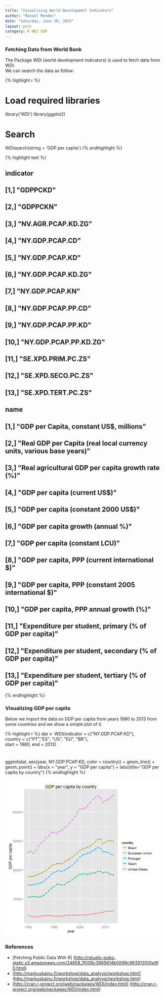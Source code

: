 ```yaml
---
title: "Visualizing World Development Indicators"
author: "Manuel Mendes"
date: "Saturday, June 20, 2015"
layout: post
category: R WDI GDP
---
```


### Fetching Data from World Bank

The Package WDI (world development indicators) is used to fetch data from WDI.    
We can search the data as follow:


{% highlight r %}
# Load required libraries
library('WDI')
library(ggplot2)

# Search
WDIsearch(string = 'GDP per capita')
{% endhighlight %}



{% highlight text %}
##       indicator             
##  [1,] "GDPPCKD"             
##  [2,] "GDPPCKN"             
##  [3,] "NV.AGR.PCAP.KD.ZG"   
##  [4,] "NY.GDP.PCAP.CD"      
##  [5,] "NY.GDP.PCAP.KD"      
##  [6,] "NY.GDP.PCAP.KD.ZG"   
##  [7,] "NY.GDP.PCAP.KN"      
##  [8,] "NY.GDP.PCAP.PP.CD"   
##  [9,] "NY.GDP.PCAP.PP.KD"   
## [10,] "NY.GDP.PCAP.PP.KD.ZG"
## [11,] "SE.XPD.PRIM.PC.ZS"   
## [12,] "SE.XPD.SECO.PC.ZS"   
## [13,] "SE.XPD.TERT.PC.ZS"   
##       name                                                                 
##  [1,] "GDP per Capita, constant US$, millions"                             
##  [2,] "Real GDP per Capita (real local currency units, various base years)"
##  [3,] "Real agricultural GDP per capita growth rate (%)"                   
##  [4,] "GDP per capita (current US$)"                                       
##  [5,] "GDP per capita (constant 2000 US$)"                                 
##  [6,] "GDP per capita growth (annual %)"                                   
##  [7,] "GDP per capita (constant LCU)"                                      
##  [8,] "GDP per capita, PPP (current international $)"                      
##  [9,] "GDP per capita, PPP (constant 2005 international $)"                
## [10,] "GDP per capita, PPP annual growth (%)"                              
## [11,] "Expenditure per student, primary (% of GDP per capita)"             
## [12,] "Expenditure per student, secondary (% of GDP per capita)"           
## [13,] "Expenditure per student, tertiary (% of GDP per capita)"
{% endhighlight %}

### Visualizing GDP per capita

Below we import the data on GDP per capita from years 1980 to 2013 from some countries and we show a simple plot of it.


{% highlight r %}
dat <- WDI(indicator = c("NY.GDP.PCAP.KD"),    
           country = c("PT","ES", "US", "EU", "BR"),     
           start = 1980, end = 2013)
#
ggplot(dat, aes(year, NY.GDP.PCAP.KD, color = country)) + 
    geom_line() + geom_point() + 
    labs(x = "year", y = "GDP per capita") + 
    labs(title="GDP per capita by country")
{% endhighlight %}

![plot of chunk unnamed-chunk-2](/../figure/Visualizing-World-Development-Indicators/unnamed-chunk-2-1.png) 



### References    
* [Fetching Public Data With R] (http://rstudio-pubs-static.s3.amazonaws.com/24858_1f006c3965614b0099c963913100e9f0.html)    
* [http://markuskainu.fi/workshop/data_analyysi/workshop.html] (http://markuskainu.fi/workshop/data_analyysi/workshop.html)    
* [http://cran.r-project.org/web/packages/WDI/index.html] (http://cran.r-project.org/web/packages/WDI/index.html)



